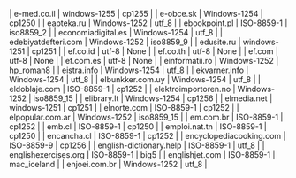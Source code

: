 | e-med.co.il | windows-1255 | cp1255 |
| e-obce.sk | Windows-1254 | cp1250 |
| eapteka.ru | Windows-1252 | utf_8 |
| ebookpoint.pl | ISO-8859-1 | iso8859_2 |
| economiadigital.es | Windows-1254 | utf_8 |
| edebiyatdefteri.com | Windows-1252 | iso8859_9 |
| edusite.ru | windows-1251 | cp1251 |
| ef.co.id | utf-8 | None |
| ef.co.th | utf-8 | None |
| ef.com | utf-8 | None |
| ef.com.es | utf-8 | None |
| einformatii.ro | Windows-1252 | hp_roman8 |
| eistra.info | Windows-1254 | utf_8 |
| ekvarner.info | Windows-1254 | utf_8 |
| elbunkker.com.uy | Windows-1254 | utf_8 |
| eldoblaje.com | ISO-8859-1 | cp1252 |
| elektroimportoren.no | Windows-1252 | iso8859_15 |
| elibrary.lt | Windows-1254 | cp1256 |
| elmedia.net | windows-1251 | cp1251 |
| elnorte.com | ISO-8859-1 | cp1252 |
| elpopular.com.ar | Windows-1252 | iso8859_15 |
| em.com.br | ISO-8859-1 | cp1252 |
| emb.cl | ISO-8859-1 | cp1250 |
| emploi.nat.tn | ISO-8859-1 | cp1250 |
| encancha.cl | ISO-8859-1 | cp1252 |
| encyclopediacooking.com | ISO-8859-9 | cp1256 |
| english-dictionary.help | ISO-8859-1 | utf_8 |
| englishexercises.org | ISO-8859-1 | big5 |
| englishjet.com | ISO-8859-1 | mac_iceland |
| enjoei.com.br | Windows-1252 | utf_8 |
